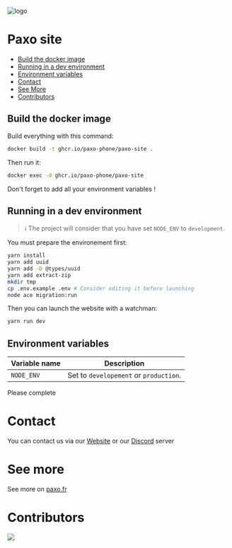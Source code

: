 ![logo](https://github.com/paxo-phone/paxo-site/assets/45568523/4f1ece58-91e2-4954-9844-d275ed7b54ae)

# Paxo site

- [Build the docker image](#build-the-docker-image)
- [Running in a dev environment](#running-in-a-dev-environment)
- [Environment variables](#environment-variables)
- [Contact](#contact)
- [See More](#see-more)
- [Contributors](#contributors)

## Build the docker image

Build everything with this command:
```sh
docker build -t ghcr.io/paxo-phone/paxo-site .
```
Then run it:
```sh
docker exec -d ghcr.io/paxo-phone/paxo-site
```
Don't forget to add all your environment variables !

## Running in a dev environment
> ℹ️ The project will consider that you have set `NODE_ENV` to `development`.

You must prepare the environement first:
```sh
yarn install
yarn add uuid
yarn add -D @types/uuid
yarn add extract-zip
mkdir tmp
cp .env.example .env # Consider editing it before launching
node ace migration:run
```

Then you can launch the website with a watchman:
```sh
yarn run dev
```

## Environment variables
|Variable name|Description|
|-------------|--------------------------------------------|
|`NODE_ENV`|Set to `developement` or `production`.|
Please complete

# Contact

You can contact us via our [Website](https://www.paxo.fr) or our [Discord](https://discord.com/invite/MpqbWr3pUG) server

# See more

See more on [paxo.fr](https://www.paxo.fr)

# Contributors 

<a href="https://github.com/paxo-phone/paxo-site/graphs/contributors">
  <img src="https://contrib.rocks/image?repo=paxo-phone/paxo-site" />
</a>


